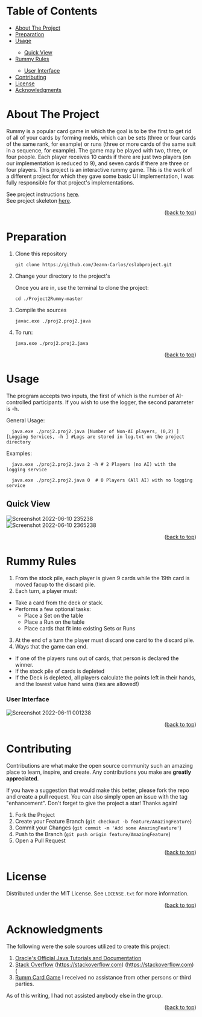 

<div id="top"></div>



<!-- TABLE OF CONTENTS -->
# Table of Contents


  <ul>
    <li>
      <a href="#about-the-project">About The Project</a>
    </li>
    <li>
      <a href="#preparation">Preparation</a>
    </li>
    <li><a href="#usage">Usage</a></li>
     <ul>
        <li><a href="#quick-view">Quick View</a></li>
      </ul>
    <li><a href="#rummy-rules">Rummy Rules</a></li>
     <ul>
        <li><a href="#user-interface">User Interface</a></li>
      </ul>
    <li><a href="#contributing">Contributing</a></li>
    <li><a href="#license">License</a></li>
    <li><a href="#acknowledgments">Acknowledgments</a></li>
  </ul>




<!-- ABOUT THE PROJECT -->
# About The Project
Rummy is a popular card game in which the goal is to be the first to get rid of all of your cards by forming melds, which can be sets (three or four cards of the same rank, for example) or runs (three or more cards of the same suit in a sequence, for example). The game may be played with two, three, or four people. Each player receives 10 cards if there are just two players (on our implementation is reduced to 9), and seven cards if there are three or four players.
This project is an interactive rummy game. This is the work of a different project for which they gave some basic UI implementation, I was fully responsible for that project's implementations.


See project instructions [here](https://github.com/Jeann-Carlos/Project2Rummy-master.git).  
See project skeleton [here](https://piazza.com/class_profile/get_resource/kk4xy8jrsjxcb/kn4wcrcjvqd52y).
<p align="right">(<a href="#top">back to top</a>)</p>



# Preparation

1. Clone this repository 
   ```
   git clone https://github.com/Jeann-Carlos/cslabproject.git
   ```
   
2. Change your directory to the project's

   Once you are in, use the terminal to clone the project:
   ```
   cd ./Project2Rummy-master
   ```
3. Compile the sources
   ```
   javac.exe ./proj2.proj2.java
   ```  
4. To run:  
   ```
   java.exe ./proj2.proj2.java
   ```
  <p align="right">(<a href="#top">back to top</a>)</p>
 <!-- USAGE EXAMPLES -->
 
 
# Usage

The program accepts two inputs, the first of which is the number of AI-controlled participants. If you wish to use the logger, the second parameter is -h.

General Usage:
 ```
   java.exe ./proj2.proj2.java [Number of Non-AI players, (0,2) ] [Logging Services, -h ] #Logs are stored in log.txt on the project directory
 ```

Examples:
 ```
   java.exe ./proj2.proj2.java 2 -h # 2 Players (no AI) with the logging service
 ```
 ```
   java.exe ./proj2.proj2.java 0  # 0 Players (All AI) with no logging service
 ```

## Quick View
![Screenshot 2022-06-10 235238](https://user-images.githubusercontent.com/56929989/173177253-f7f50ebf-3290-48f4-b73d-25db44d42a0c.png)  
![Screenshot 2022-06-10 2365238](https://user-images.githubusercontent.com/56929989/173255419-1daef927-e04e-4750-9cd9-537eef54b4a9.png)

  <p align="right">(<a href="#top">back to top</a>)</p>
  
    
<!-- CONTACT -->
# Rummy Rules
1. From the stock pile, each player is given 9 cards while the 19th card is moved facup to the discard pile.
2. Each turn, a player must:
* Take a card from the deck or stack.
* Performs a few optional tasks:
   * Place a Set on the table 
   *  Place a Run on the table 
   *   Place cards that fit into existing Sets or Runs
3. At the end of a turn the player must discard one card to the discard pile.
4. Ways that the game can end.
* If one of the players runs out of cards, that person is declared the winner.
* If the stock pile of cards is depleted 
* If the Deck is depleted, all players calculate the points left in their hands, and the lowest value hand wins (ties are allowed!)

### User Interface

![Screenshot 2022-06-11 001238](https://user-images.githubusercontent.com/56929989/173178011-737930a0-4934-4fe4-b538-779123722368.png)

<p align="right">(<a href="#top">back to top</a>)</p>






<!-- CONTRIBUTING -->
# Contributing

Contributions are what make the open source community such an amazing place to learn, inspire, and create. Any contributions you make are **greatly appreciated**.

If you have a suggestion that would make this better, please fork the repo and create a pull request. You can also simply open an issue with the tag "enhancement".
Don't forget to give the project a star! Thanks again!

1. Fork the Project
2. Create your Feature Branch (`git checkout -b feature/AmazingFeature`)
3. Commit your Changes (`git commit -m 'Add some AmazingFeature'`)
4. Push to the Branch (`git push origin feature/AmazingFeature`)
5. Open a Pull Request

<p align="right">(<a href="#top">back to top</a>)</p>



<!-- LICENSE -->
# License

Distributed under the MIT License. See `LICENSE.txt` for more information.

<p align="right">(<a href="#top">back to top</a>)</p>





<!-- ACKNOWLEDGMENTS -->
# Acknowledgments

The following were the sole sources utilized to create this project:

1. [Oracle's Official Java Tutorials and Documentation](https://docs.oracle.com)
2. [Stack Overflow](https://stackoverflow.com) (https://stackoverflow.com) (https://stackoverflow.com) (
3. [Rumm Card Game](https://cardgames.io/rummy)
I received no assistance from other persons or third parties.

As of this writing, I had not assisted anybody else in the group.

<p align="right">(<a href="#top">back to top</a>)</p>


